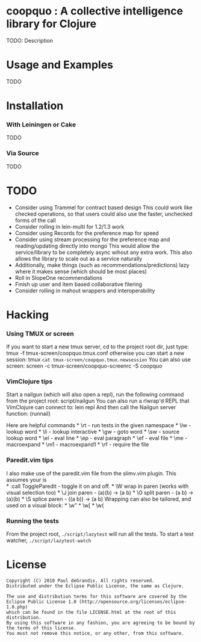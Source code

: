 
coopquo : A collective intelligence library for Clojure
=======================================================

TODO: Description



Usage and Examples
==================

TODO



Installation
============

### With Leiningen or Cake

TODO

### Via Source

TODO


TODO
====

* Consider using Trammel for contract based design
    This could work like checked operations, so that users could also use the faster, unchecked forms of the call
* Consider rolling in lein-multi for 1.2/1.3 work
* Consider using Records for the preference map for speed
* Consider using stream processing for the preference map and reading/updating directly into mongo
    This would allow the service/library to be completely async wihout any extra work.  This also allows the library to scale out as a service naturally
* Additionally, make things (such as recommendations/predictions) lazy where it makes sense (which should be most places)
* Roll in SlopeOne recommendations
* Finish up user and item based collaborative filering
* Consider rolling in mahout wrappers and interoperability


Hacking
=======

### Using TMUX or screen

If you want to start a new tmux server, cd to the project root dir, just type:
    tmux -f tmux-screen/coopquo.tmux.conf
otherwise you can start a new session:
    tmux `cat tmux-screen/coopquo.tmux.newsession`
You can also use screen:
    screen -c tmux-screen/coopquo-screenrc -S coopquo


### VimClojure tips

Start a nailgun (which will also open a repl),
run the following command from the project root:
    script/nailgun
You can also run a rlwrap'd REPL that VimClojure can connect to:
    lein repl
And then call the Nailgun server function:
    (runnail)

Here are helpful commands
    * \rt - run tests in the given namespace
    * \lw - lookup word
    * \li - lookup interactive
    * \gw - goto word
    * \sw - source lookup word
    * \el - eval line
    * \ep - eval paragraph
    * \ef - eval file
    * \me - macroexpand
    * \m1 - macroexpand1
    * \rf - require the file

### Paredit.vim tips

I also make use of the paredit.vim file from the slimv.vim plugin. This assumes your <leader> is \
    * :call ToggleParedit - toggle it on and off.
    * \W wrap in paren (works with visual selection too)
    * \J join paren - (a)(b) -> (a b)
    * \O split paren - (a b) -> (a)(b)
    * \S splice paren - ((a b)) -> (a b)
Wrapping can also be tailored, and used on a visual block:
    * \w"
    * \w[
    * \w(


### Running the tests

From the project root, `./script/lazytest` will run all the tests.
To start a test watcher, `./script/lazytest-watch`


License
=======

    Copyright (C) 2010 Paul deGrandis. All rights reserved.
    Distributed under the Eclipse Public License, the same as Clojure.
	
	The use and distribution terms for this software are covered by the 
	Eclipse Public License 1.0 (http://opensource.org/licenses/eclipse-1.0.php) 
	which can be found in the file LICENSE.html at the root of this distribution. 
	By using this software in any fashion, you are agreeing to be bound by the terms of this license. 
	You must not remove this notice, or any other, from this software.

